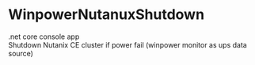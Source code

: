 # WinpowerNutanuxShutdown
.net core console app  
Shutdown Nutanix CE cluster if power fail (winpower monitor as ups data source)
